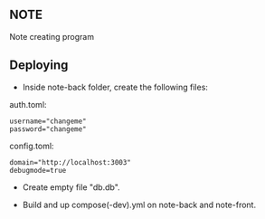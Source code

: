 NOTE
----

Note creating program

## Deploying

- Inside note-back folder, create the following files:

auth.toml:
```
username="changeme"
password="changeme"
```

config.toml:
```
domain="http://localhost:3003"
debugmode=true
```

- Create empty file "db.db".

- Build and up compose(-dev).yml on note-back and note-front.
